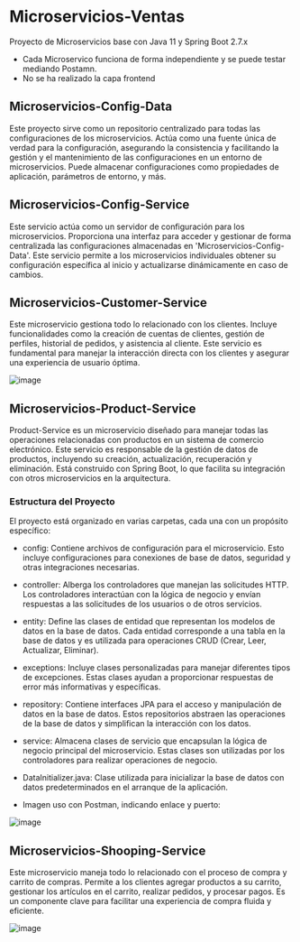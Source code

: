 # Microservicios-Ventas
Proyecto de Microservicios base con Java 11 y Spring Boot 2.7.x
* Cada Microservico funciona de forma independiente y se puede testar mediando Postamn.
* No se ha realizado la capa frontend

## Microservicios-Config-Data
Este proyecto sirve como un repositorio centralizado para todas las configuraciones de los microservicios. Actúa como una fuente única de verdad para la configuración, asegurando la consistencia y facilitando la gestión y el mantenimiento de las configuraciones en un entorno de microservicios. Puede almacenar configuraciones como propiedades de aplicación, parámetros de entorno, y más.

## Microservicios-Config-Service
Este servicio actúa como un servidor de configuración para los microservicios. Proporciona una interfaz para acceder y gestionar de forma centralizada las configuraciones almacenadas en 'Microservicios-Config-Data'. Este servicio permite a los microservicios individuales obtener su configuración específica al inicio y actualizarse dinámicamente en caso de cambios.

## Microservicios-Customer-Service
Este microservicio gestiona todo lo relacionado con los clientes. Incluye funcionalidades como la creación de cuentas de clientes, gestión de perfiles, historial de pedidos, y asistencia al cliente. Este servicio es fundamental para manejar la interacción directa con los clientes y asegurar una experiencia de usuario óptima.

![image](https://github.com/canaritel/Microservicios-Ventas/assets/57302177/409ed7b9-109f-4809-95b5-87bac09293f9)


## Microservicios-Product-Service
Product-Service es un microservicio diseñado para manejar todas las operaciones relacionadas con productos en un sistema de comercio electrónico. Este servicio es responsable de la gestión de datos de productos, incluyendo su creación, actualización, recuperación y eliminación. Está construido con Spring Boot, lo que facilita su integración con otros microservicios en la arquitectura.

### Estructura del Proyecto
El proyecto está organizado en varias carpetas, cada una con un propósito específico:

* config: Contiene archivos de configuración para el microservicio. Esto incluye configuraciones para conexiones de base de datos, seguridad y otras integraciones necesarias.

* controller: Alberga los controladores que manejan las solicitudes HTTP. Los controladores interactúan con la lógica de negocio y envían respuestas a las solicitudes de los usuarios o de otros servicios.

* entity: Define las clases de entidad que representan los modelos de datos en la base de datos. Cada entidad corresponde a una tabla en la base de datos y es utilizada para operaciones CRUD (Crear, Leer, Actualizar, Eliminar).

* exceptions: Incluye clases personalizadas para manejar diferentes tipos de excepciones. Estas clases ayudan a proporcionar respuestas de error más informativas y específicas.

* repository: Contiene interfaces JPA para el acceso y manipulación de datos en la base de datos. Estos repositorios abstraen las operaciones de la base de datos y simplifican la interacción con los datos.

* service: Almacena clases de servicio que encapsulan la lógica de negocio principal del microservicio. Estas clases son utilizadas por los controladores para realizar operaciones de negocio.

* DataInitializer.java: Clase utilizada para inicializar la base de datos con datos predeterminados en el arranque de la aplicación.

* Imagen uso con Postman, indicando enlace y puerto:

![image](https://github.com/canaritel/Microservicios-Ventas/assets/57302177/971c4e39-a58c-44b4-83d7-0928c8cd29a5)


## Microservicios-Shooping-Service
Este microservicio maneja todo lo relacionado con el proceso de compra y carrito de compras. Permite a los clientes agregar productos a su carrito, gestionar los artículos en el carrito, realizar pedidos, y procesar pagos. Es un componente clave para facilitar una experiencia de compra fluida y eficiente.

![image](https://github.com/canaritel/Microservicios-Ventas/assets/57302177/5ff9bc2f-8a6a-4284-8b31-e32686cb8415)

